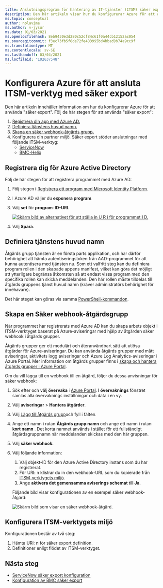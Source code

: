 ```yaml
---
title: Anslutningsprogram för hantering av IT-tjänster (ITSM) säker export i Azure Monitor – Azure-konfigurationer
description: Den här artikeln visar hur du konfigurerar Azure för att ansluta dina ITSM-produkter/-tjänster med säker export i Azure Monitor för att centralt övervaka och hantera ITSM-arbetsobjekt.
ms.topic: conceptual
author: nolavime
ms.author: v-jysur
ms.date: 01/03/2021
ms.openlocfilehash: 8eb9430e3d280c52cf84c61f0a44cb12152ac054
ms.sourcegitcommit: f3ec73fb5f8de72fe483995bd4bbad9b74a9cc9f
ms.translationtype: MT
ms.contentlocale: sv-SE
ms.lasthandoff: 03/04/2021
ms.locfileid: "102037548"
---
```

# <a name="configure-azure-to-connect-itsm-tools-using-secure-export"></a>Konfigurera Azure för att ansluta ITSM-verktyg med säker export

Den här artikeln innehåller information om hur du konfigurerar Azure för att använda "säker export".
Följ de här stegen för att använda "säker export":

1. [Registrera din app med Azure AD.](./itsm-connector-secure-webhook-connections-azure-configuration.md#register-with-azure-active-directory)
1. [Definiera tjänstens huvud namn.](./itsm-connector-secure-webhook-connections-azure-configuration.md#define-service-principal)
1. [Skapa en säker webhook-åtgärds grupp.](./itsm-connector-secure-webhook-connections-azure-configuration.md#create-a-secure-webhook-action-group)
1. Konfigurera din partner miljö.
    Säker export stöder anslutningar med följande ITSM-verktyg:
    * [ServiceNow](./itsmc-secure-webhook-connections-servicenow.md)
    * [BMC-Helix](./itsmc-secure-webhook-connections-bmc.md)

## <a name="register-with-azure-active-directory"></a>Registrera dig för Azure Active Directory

Följ de här stegen för att registrera programmet med Azure AD:

1. Följ stegen i [Registrera ett program med Microsoft Identity Platform](../../active-directory/develop/quickstart-register-app.md).
2. I Azure AD väljer du **exponera program**.
3. Välj **set** för **program-ID-URI**.

   [![Skärm bild av alternativet för att ställa in U R i för programmet I D.](media/itsm-connector-secure-webhook-connections-azure-configuration/azure-ad.png)](media/itsm-connector-secure-webhook-connections-azure-configuration/azure-ad-expand.png#lightbox)
4. Välj **Spara**.

## <a name="define-service-principal"></a>Definiera tjänstens huvud namn

Åtgärds grupp tjänsten är en första parts applikation, och har därför behörighet att hämta autentiseringstoken från AAD-programmet för att kunna autentisera med tjänsten nu.
Som ett valfritt steg kan du definiera program rollen i den skapade appens manifest, vilket kan göra det möjligt att ytterligare begränsa åtkomsten så att endast vissa program med den specifika rollen kan skicka meddelanden. Den här rollen måste tilldelas till åtgärds gruppens tjänst huvud namn (kräver administratörs behörighet för innehavare).

Det här steget kan göras via samma [PowerShell-kommandon](../alerts/action-groups.md#secure-webhook-powershell-script).

## <a name="create-a-secure-webhook-action-group"></a>Skapa en Säker webhook-åtgärdsgrupp

När programmet har registrerats med Azure AD kan du skapa arbets objekt i ITSM-verktyget baserat på Azure-aviseringar med hjälp av åtgärden säker webhook i åtgärds grupper.

Åtgärds grupper ger ett modulärt och återanvändbart sätt att utlösa åtgärder för Azure-aviseringar. Du kan använda åtgärds grupper med mått aviseringar, aktivitets logg aviseringar och Azure Log Analytics-aviseringar i Azure Portal.
Mer information om åtgärds grupper finns i [skapa och hantera åtgärds grupper i Azure Portal](../alerts/action-groups.md).

Om du vill lägga till en webhook till en åtgärd, följer du dessa anvisningar för säker webhook:

1. Sök efter och välj **övervaka** i [Azure Portal](https://portal.azure.com/). I **övervaknings** fönstret samlas alla övervaknings inställningar och data i en vy.
2. Välj **aviseringar**  >  **Hantera åtgärder**.
3. Välj [Lägg till åtgärds grupp](../alerts/action-groups.md#create-an-action-group-by-using-the-azure-portal)och fyll i fälten.
4. Ange ett namn i rutan **Åtgärds grupp namn** och ange ett namn i rutan **kort namn** . Det korta namnet används i stället för ett fullständigt åtgärdsgruppnamn när meddelanden skickas med den här gruppen.
5. Välj **säker webhook**.
6. Välj följande information:
   1. Välj objekt-ID för den Azure Active Directory instans som du har registrerat.
   2. För URI: n klistrar du in den webhook-URL som du kopierade från [ITSM-verktygets miljö](#configure-the-itsm-tool-environment).
   3. Ange **aktivera det gemensamma aviserings schemat** till **Ja**. 

   Följande bild visar konfigurationen av en exempel säker webhook-åtgärd:

   ![Skärm bild som visar en säker webhook-åtgärd.](media/itsm-connector-secure-webhook-connections-azure-configuration/secure-webhook.png)

## <a name="configure-the-itsm-tool-environment"></a>Konfigurera ITSM-verktygets miljö

Konfigurationen består av två steg:

1. Hämta URI: n för säker export definition.
2. Definitioner enligt flödet av ITSM-verktyget.

## <a name="next-steps"></a>Nästa steg

* [ServiceNow säker export konfiguration](./itsmc-secure-webhook-connections-servicenow.md)
* [Konfiguration av BMC säker export](./itsmc-secure-webhook-connections-bmc.md)
